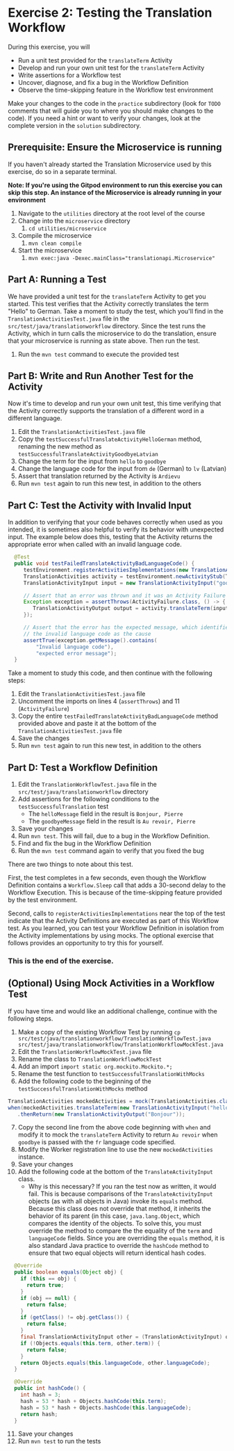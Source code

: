 # Exercise 2: Testing the Translation Workflow

During this exercise, you will

- Run a unit test provided for the `translateTerm` Activity
- Develop and run your own unit test for the `translateTerm` Activity
- Write assertions for a Workflow test
- Uncover, diagnose, and fix a bug in the Workflow Definition
- Observe the time-skipping feature in the Workflow test environment

Make your changes to the code in the `practice` subdirectory (look for
`TODO` comments that will guide you to where you should make changes to
the code). If you need a hint or want to verify your changes, look at
the complete version in the `solution` subdirectory.

## Prerequisite: Ensure the Microservice is running

If you haven't already started the Translation Microservice used by this exercise,
do so in a separate terminal.

**Note: If you're using the Gitpod environment to run this exercise you can
skip this step. An instance of the Microservice is already running in your
environment**

1. Navigate to the `utilities` directory at the root level of the course
2. Change into the `microservice` directory
   1. `cd utilities/microservice`
3. Compile the microservice
   1. `mvn clean compile`
4. Start the microservice
   1. `mvn exec:java -Dexec.mainClass="translationapi.Microservice"`

## Part A: Running a Test

We have provided a unit test for the `translateTerm` Activity
to get you started. This test verifies that the Activity correctly
translates the term "Hello" to German. Take a moment to study the
test, which you'll find in the `TranslationActivitiesTest.java` file in the
`src/test/java/translationworkflow` directory. Since the test runs the
Activity, which in turn calls the microservice to do the translation, ensure
that your microservice is running as state above. Then run the test.

1. Run the `mvn test` command to execute the provided test

## Part B: Write and Run Another Test for the Activity

Now it's time to develop and run your own unit test, this time
verifying that the Activity correctly supports the translation
of a different word in a different language.

1. Edit the `TranslationActivitiesTest.java` file
2. Copy the `testSuccessfulTranslateActivityHelloGerman` method,
   renaming the new method as `testSuccessfulTranslateActivityGoodbyeLatvian`
3. Change the term for the input from `hello` to `goodbye`
4. Change the language code for the input from `de` (German) to `lv` (Latvian)
5. Assert that translation returned by the Activity is `Ardievu`
6. Run `mvn test` again to run this new test, in addition to the others

## Part C: Test the Activity with Invalid Input

In addition to verifying that your code behaves correctly when used as
you intended, it is sometimes also helpful to verify its behavior with
unexpected input. The example below does this, testing that the Activity
returns the appropriate error when called with an invalid language code.

```java
  @Test
  public void testFailedTranslateActivityBadLanguageCode() {
     testEnvironment.registerActivitiesImplementations(new TranslationActivitiesImpl());
     TranslationActivities activity = testEnvironment.newActivityStub(TranslationActivities.class);
     TranslationActivityInput input = new TranslationActivityInput("goodbye", "xq");

     // Assert that an error was thrown and it was an Activity Failure
     Exception exception = assertThrows(ActivityFailure.class, () -> {
        TranslationActivityOutput output = activity.translateTerm(input);
     });

     // Assert that the error has the expected message, which identifies
     // the invalid language code as the cause
     assertTrue(exception.getMessage().contains(
         "Invalid language code"),
         "expected error message");
  }
```

Take a moment to study this code, and then continue with the
following steps:

1. Edit the `TranslationActivitiesTest.java` file
2. Uncomment the imports on lines 4 (`assertThrows`) and 11 (`ActivityFailure`)
3. Copy the entire `testFailedTranslateActivityBadLanguageCode` method
   provided above and paste it at the bottom of the `TranslationActivitiesTest.java` file
4. Save the changes
5. Run `mvn test` again to run this new test, in addition to the others

## Part D: Test a Workflow Definition

1. Edit the `TranslationWorkflowTest.java` file in the
   `src/test/java/translationworkflow` directory
2. Add assertions for the following conditions to the `testSuccessfulTranslation` test
   - The `helloMessage` field in the result is `Bonjour, Pierre`
   - The `goodbyeMessage` field in the result is `Au revoir, Pierre`
3. Save your changes
4. Run `mvn test`. This will fail, due to a bug in the Workflow Definition.
5. Find and fix the bug in the Workflow Definition
6. Run the `mvn test` command again to verify that you fixed the bug

There are two things to note about this test.

First, the test completes in a few seconds, even though the Workflow
Definition contains a `Workflow.Sleep` call that adds a 30-second delay
to the Workflow Execution. This is because of the time-skipping feature
provided by the test environment.

Second, calls to `registerActivitiesImplementations` near the top of the test indicate
that the Activity Definitions are executed as part of this Workflow
test. As you learned, you can test your Workflow Definition in isolation
from the Activity implementations by using mocks. The optional exercise
that follows provides an opportunity to try this for yourself.

### This is the end of the exercise.

## (Optional) Using Mock Activities in a Workflow Test

If you have time and would like an additional challenge,
continue with the following steps.

1. Make a copy of the existing Workflow Test by running
   `cp src/test/java/translationworkflow/TranslationWorkflowTest.java src/test/java/translationworkflow/TranslationWorkflowMockTest.java`
2. Edit the `TranslationWorkflowMockTest.java` file
3. Rename the class to `TranslationWorkflowMockTest`
4. Add an import `import static org.mockito.Mockito.*;`
5. Rename the test function to `testSuccessfulTranslationWithMocks`
6. Add the following code to the beginning of the `testSuccessfulTranslationWithMocks` method

```java
TranslationActivities mockedActivities = mock(TranslationActivities.class, withSettings().withoutAnnotations());
when(mockedActivities.translateTerm(new TranslationActivityInput("hello", "fr")))
   .thenReturn(new TranslationActivityOutput("Bonjour"));
```

7. Copy the second line from the above code beginning with `when` and modify it
   to mock the `translateTerm` Activity to return `Au revoir` when `goodbye` is passed
   with the `fr` language code specified.
8. Modify the Worker registration line to use the new `mockedActivities` instance.
9. Save your changes
10. Add the following code at the bottom of the `TranslateActivityInput` class.
    - Why is this necessary? If you ran the test now as written, it would fail.
      This is because comparisons of the `TranslateActivityInput` objects (as
      with all objects in Java) invoke its `equals` method. Because this class
      does not override that method, it inherits the behavior of its parent
      (in this case, `java.lang.Object`, which compares the identity of the
      objects. To solve this, you must override the method to compare the
      the equality of the `term` and `languageCode` fields. Since you are
      overriding the `equals` method, it is also standard Java practice to
      override the `hashCode` method to ensure that two equal objects will
      return identical hash codes.

```java
  @Override
  public boolean equals(Object obj) {
    if (this == obj) {
      return true;
    }
    if (obj == null) {
      return false;
    }
    if (getClass() != obj.getClass()) {
      return false;
    }
    final TranslationActivityInput other = (TranslationActivityInput) obj;
    if (!Objects.equals(this.term, other.term)) {
      return false;
    }
    return Objects.equals(this.languageCode, other.languageCode);
  }

  @Override
  public int hashCode() {
    int hash = 3;
    hash = 53 * hash + Objects.hashCode(this.term);
    hash = 53 * hash + Objects.hashCode(this.languageCode);
    return hash;
  }
```

11. Save your changes
12. Run `mvn test` to run the tests
